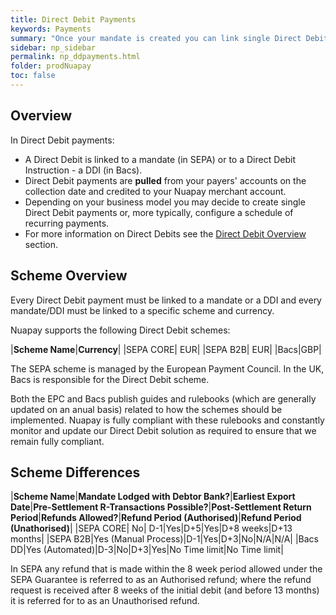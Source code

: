 ```yaml
---
title: Direct Debit Payments
keywords: Payments
summary: "Once your mandate is created you can link single Direct Debit or payment schedules to it."
sidebar: np_sidebar
permalink: np_ddpayments.html
folder: prodNuapay
toc: false
---
```


## Overview

In Direct Debit payments:

* A Direct Debit is linked to a mandate (in SEPA) or to a Direct Debit Instruction - a DDI (in Bacs).
* Direct Debit payments are **pulled** from your payers' accounts on the collection date and credited to your Nuapay merchant account.
* Depending on your business model you may decide to create single Direct Debit payments or, more typically, configure a schedule of recurring payments.
* For more information on Direct Debits see the [Direct Debit Overview](np_ddoverview.html) section.

## Scheme Overview

Every Direct Debit payment must be linked to a mandate or a DDI and every mandate/DDI must be linked to a specific scheme and currency.

Nuapay supports the following Direct Debit schemes:

|**Scheme Name**|**Currency**|
|SEPA CORE| EUR|
|SEPA B2B| EUR|
|Bacs|GBP|

The SEPA scheme is managed by the European Payment Council. In the UK, Bacs is responsible for the Direct Debit scheme.

Both the EPC and Bacs publish guides and rulebooks (which are generally updated on an anual basis) related to how the schemes should be implemented. Nuapay is fully compliant with these rulebooks and constantly monitor and update our Direct Debit solution as required to ensure that we remain fully compliant.


## Scheme Differences

|**Scheme Name**|**Mandate Lodged with Debtor Bank?**|**Earliest Export Date**|**Pre-Settlement R-Transactions Possible?**|**Post-Settlement Return Period**|**Refunds Allowed?**|**Refund Period (Authorised)**|**Refund Period (Unathorised)**|
|SEPA CORE|	No|	D-1|Yes|D+5|Yes|D+8 weeks|D+13 months|
|SEPA B2B|Yes (Manual Process)|D-1|Yes|D+3|No|N/A|N/A|
|Bacs DD|Yes (Automated)|D-3|No|D+3|Yes|No Time limit|No Time limit|

In SEPA any refund that is made within the 8 week period allowed under the SEPA Guarantee is referred to as an Authorised refund; where the refund request is received after 8 weeks of the initial debit (and before 13 months) it is referred for to as an Unauthorised refund.
